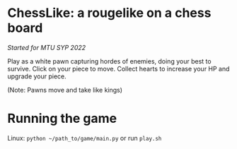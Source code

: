 # ChessLike: a rougelike on a chess board
*Started for MTU SYP 2022*

Play as a white pawn capturing hordes of enemies, doing your best to survive. Click on your piece to move. Collect hearts to increase your HP and upgrade your piece.

(Note: Pawns move and take like kings)

# Running the game
Linux: `python ~/path_to/game/main.py` or run `play.sh`
